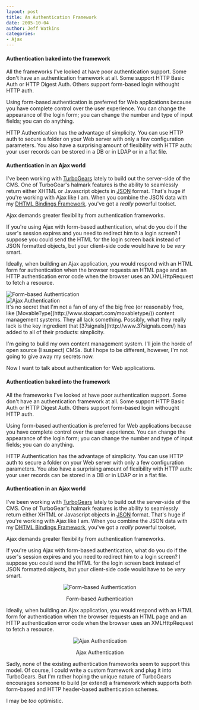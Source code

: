 ```yaml
---
layout: post
title: An Authentication Framework
date: 2005-10-04
author: Jeff Watkins
categories:
- Ajax
---
```


#### Authentication baked into the framework ####

All the frameworks I've looked at have poor authentication support. Some don't have an authentication framework at all. Some support HTTP Basic Auth or HTTP Digest Auth. Others support form-based login withought HTTP auth.

Using form-based authentication is preferred for Web applications because you have complete control over the user experience. You can change the appearance of the login form; you can change the number and type of input fields; you can do anything.

HTTP Authentication has the advantage of simplicity. You can use HTTP auth to secure a folder on your Web server with only a few configuration parameters. You also have a surprising amount of flexibility with HTTP auth: your user records can be stored in a DB or in LDAP or in a flat file.

#### Authentication in an Ajax world ####

I've been working with [TurboGears](http://www.turbogears.org) lately to build out the server-side of the CMS. One of TurboGear's halmark features is the ability to seamlessly return either XHTML or Javascript objects in [JSON](http://www.json.org/) format. That's huge if you're working with Ajax like I am. When you combine the JSON data with my [DHTML Bindings Framework](http://metrocat.org/nerd/2005/08/dhtml-binding-example), you've got a *really* powerful toolset.

Ajax demands greater flexibility from authentication frameworks.

If you're using Ajax with form-based authentication, what do you do if the user's session expires and you need to redirect him to a login screen? I suppose you could send the HTML for the login screen back instead of JSON formatted objects, but your client-side code would have to be *very* smart.

Ideally, when building an Ajax application, you would respond with an HTML form for authentication when the browser requests an HTML page and an HTTP authentication error code when the browser uses an XMLHttpRequest to fetch a resource.

<div><img src="http://metrocat.org/photos/form-auth.png" alt="Form-based Authentication"/></div>

<div><img src="http://metrocat.org/photos/Ajax-auth.png" alt="Ajax Authentication"/></div>It's no secret that I'm not a fan of any of the big free (or reasonably free, like [MovableType](http://www.sixapart.com/movabletype/)) content management systems. They all lack something. Possibly, what they really lack is the key ingredient that [37signals](http://www.37signals.com/) has added to all of their products: simplicity.

I'm going to build my own content management system. I'll join the horde of open source (I suspect) CMSs. But I hope to be different, however, I'm not going to give away my secrets now.

Now I want to talk about authentication for Web applications.
<!--more-->
#### Authentication baked into the framework ####

All the frameworks I've looked at have poor authentication support. Some don't have an authentication framework at all. Some support HTTP Basic Auth or HTTP Digest Auth. Others support form-based login withought HTTP auth.

Using form-based authentication is preferred for Web applications because you have complete control over the user experience. You can change the appearance of the login form; you can change the number and type of input fields; you can do anything.

HTTP Authentication has the advantage of simplicity. You can use HTTP auth to secure a folder on your Web server with only a few configuration parameters. You also have a surprising amount of flexibility with HTTP auth: your user records can be stored in a DB or in LDAP or in a flat file.

#### Authentication in an Ajax world ####

I've been working with [TurboGears](http://www.turbogears.org) lately to build out the server-side of the CMS. One of TurboGear's halmark features is the ability to seamlessly return either XHTML or Javascript objects in [JSON](http://www.json.org/) format. That's huge if you're working with Ajax like I am. When you combine the JSON data with my [DHTML Bindings Framework](http://metrocat.org/nerd/2005/08/dhtml-binding-example), you've got a *really* powerful toolset.

Ajax demands greater flexibility from authentication frameworks.

If you're using Ajax with form-based authentication, what do you do if the user's session expires and you need to redirect him to a login screen? I suppose you could send the HTML for the login screen back instead of JSON formatted objects, but your client-side code would have to be *very* smart.

<div style="text-align:center">
<img src="http://metrocat.org/photos/form-auth.png" alt="Form-based Authentication"/>
<p>Form-based Authentication</p>
</div>

Ideally, when building an Ajax application, you would respond with an HTML form for authentication when the browser requests an HTML page and an HTTP authentication error code when the browser uses an XMLHttpRequest to fetch a resource.

<div style="text-align:center">
<img src="http://metrocat.org/photos/Ajax-auth.png" alt="Ajax Authentication"/>
<p>Ajax Authentication</p>
</div>

Sadly, none of the existing authentication frameworks seem to support this model. Of course, I could write a custom framework and plug it into TurboGears. But I'm rather hoping the unique nature of TurboGears encourages someone to build (or extend) a framework which supports both form-based and HTTP header-based authentication schemes.

I may be *too* optimistic.